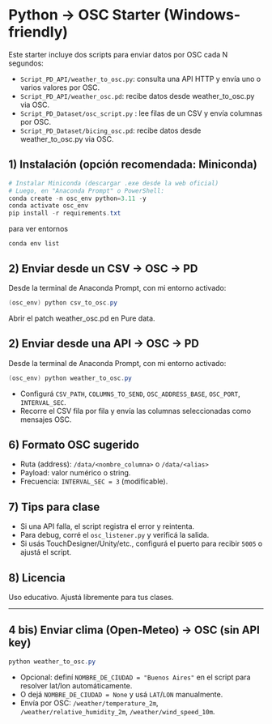 # Python → OSC Starter (Windows-friendly)

Este starter incluye dos scripts para enviar datos por OSC cada N segundos:
- `Script_PD_API/weather_to_osc.py`: consulta una API HTTP y envía uno o varios valores por OSC.
- `Script_PD_API/weather_osc.pd`: recibe datos desde weather_to_osc.py via OSC.
- `Script_PD_Dataset/osc_script.py` : lee filas de un CSV y envía columnas por OSC.
- `Script_PD_Dataset/bicing_osc.pd`: recibe datos desde weather_to_osc.py via OSC.

## 1) Instalación (opción recomendada: Miniconda)
```powershell
# Instalar Miniconda (descargar .exe desde la web oficial)
# Luego, en "Anaconda Prompt" o PowerShell:
conda create -n osc_env python=3.11 -y
conda activate osc_env
pip install -r requirements.txt
```

para ver entornos
```
conda env list
```

## 2) Enviar desde un CSV → OSC → PD
Desde la terminal de Anaconda Prompt, con mi  entorno activado:
```powershell
(osc_env) python csv_to_osc.py
```

Abrir el patch weather_osc.pd en Pure data.

## 2) Enviar desde una API → OSC → PD
Desde la terminal de Anaconda Prompt, con mi  entorno activado:
```powershell
(osc_env) python weather_to_osc.py
```


- Configurá `CSV_PATH`, `COLUMNS_TO_SEND`, `OSC_ADDRESS_BASE`, `OSC_PORT`, `INTERVAL_SEC`.
- Recorre el CSV fila por fila y envía las columnas seleccionadas como mensajes OSC.

## 6) Formato OSC sugerido
- Ruta (address): `/data/<nombre_columna>` o `/data/<alias>`
- Payload: valor numérico o string.
- Frecuencia: `INTERVAL_SEC = 3` (modificable).

## 7) Tips para clase
- Si una API falla, el script registra el error y reintenta.
- Para debug, corré el `osc_listener.py` y verificá la salida.
- Si usás TouchDesigner/Unity/etc., configurá el puerto para recibir `5005` o ajustá el script.

## 8) Licencia
Uso educativo. Ajustá libremente para tus clases.


---
## 4 bis) Enviar clima (Open‑Meteo) → OSC (sin API key)
```powershell
python weather_to_osc.py
```
- Opcional: definí `NOMBRE_DE_CIUDAD = "Buenos Aires"` en el script para resolver lat/lon automáticamente.
- O dejá `NOMBRE_DE_CIUDAD = None` y usá `LAT`/`LON` manualmente.
- Envía por OSC: `/weather/temperature_2m`, `/weather/relative_humidity_2m`, `/weather/wind_speed_10m`.
